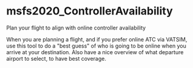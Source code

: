 # msfs2020_ControllerAvailability
 Plan your flight to align with online controller availability
 
 When you are planning a flight, and if you prefer online ATC via VATSIM, use this tool to do a "best guess" of who is going to be online when you arrive at your destination. Also have a nice overview of what departure airport to select, to have best coverage.
